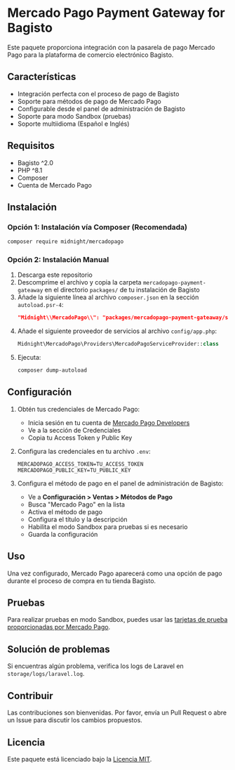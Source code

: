 # Mercado Pago Payment Gateway for Bagisto

Este paquete proporciona integración con la pasarela de pago Mercado Pago para la plataforma de comercio electrónico Bagisto.

## Características

- Integración perfecta con el proceso de pago de Bagisto
- Soporte para métodos de pago de Mercado Pago
- Configurable desde el panel de administración de Bagisto
- Soporte para modo Sandbox (pruebas)
- Soporte multiidioma (Español e Inglés)

## Requisitos

- Bagisto ^2.0
- PHP ^8.1
- Composer
- Cuenta de Mercado Pago

## Instalación

### Opción 1: Instalación vía Composer (Recomendada)

```bash
composer require midnight/mercadopago
```

### Opción 2: Instalación Manual

1. Descarga este repositorio
2. Descomprime el archivo y copia la carpeta `mercadopago-payment-gateaway` en el directorio `packages/` de tu instalación de Bagisto
3. Añade la siguiente línea al archivo `composer.json` en la sección `autoload.psr-4`:
   ```json
   "Midnight\\MercadoPago\\": "packages/mercadopago-payment-gateaway/src/"
   ```
4. Añade el siguiente proveedor de servicios al archivo `config/app.php`:
   ```php
   Midnight\MercadoPago\Providers\MercadoPagoServiceProvider::class
   ```
5. Ejecuta:
   ```bash
   composer dump-autoload
   ```

## Configuración

1. Obtén tus credenciales de Mercado Pago:
   - Inicia sesión en tu cuenta de [Mercado Pago Developers](https://developers.mercadopago.com/)
   - Ve a la sección de Credenciales
   - Copia tu Access Token y Public Key

2. Configura las credenciales en tu archivo `.env`:
   ```
   MERCADOPAGO_ACCESS_TOKEN=TU_ACCESS_TOKEN
   MERCADOPAGO_PUBLIC_KEY=TU_PUBLIC_KEY
   ```

3. Configura el método de pago en el panel de administración de Bagisto:
   - Ve a **Configuración > Ventas > Métodos de Pago**
   - Busca "Mercado Pago" en la lista
   - Activa el método de pago
   - Configura el título y la descripción
   - Habilita el modo Sandbox para pruebas si es necesario
   - Guarda la configuración

## Uso

Una vez configurado, Mercado Pago aparecerá como una opción de pago durante el proceso de compra en tu tienda Bagisto.

## Pruebas

Para realizar pruebas en modo Sandbox, puedes usar las [tarjetas de prueba proporcionadas por Mercado Pago](https://www.mercadopago.com.ar/developers/es/docs/checkout-api/additional-content/test-cards).

## Solución de problemas

Si encuentras algún problema, verifica los logs de Laravel en `storage/logs/laravel.log`.

## Contribuir

Las contribuciones son bienvenidas. Por favor, envía un Pull Request o abre un Issue para discutir los cambios propuestos.

## Licencia

Este paquete está licenciado bajo la [Licencia MIT](LICENSE). 
